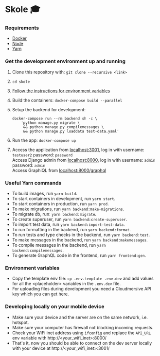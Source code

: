 # Skole :mortar_board:

### Requirements

- [Docker](https://www.docker.com/)
- [Node](https://nodejs.org/en/)
- [Yarn](https://yarnpkg.com/lang/en/)

### Get the development environment up and running

1. Clone this repository with: `git clone --recursive <link>`

2. `cd skole`

3. [Follow the instructions for environment variables](#environment-variables)

4. Build the containers: `docker-compose build --parallel`

5. Setup the backend for development:

       docker-compose run --rm backend sh -c \
           'python manage.py migrate \
            && python manage.py compilemessages \
            && python manage.py loaddata test-data.yaml'

6. Run the app: `docker-compose up`

7. Access the application from [localhost:3001](http://localhost:3001), log in with username: `testuser2` password: `password`  
   Access Django admin from [localhost:8000](http://localhost:8000), log in with username: `admin` password: `admin`  
   Access GraphiQL from [localhost:8000/graphql](http://localhost:8000/graphql)

### Useful Yarn commands

- To build images, run `yarn build`.
- To start containers in development, run `yarn start`.
- To start containers in production, run `yarn prod`.
- To make migrations, run `yarn backend:make-migrations`.
- To migrate db, run: `yarn backend:migrate`.
- To create superuser, run `yarn backend:create-superuser`.
- To import test data, run `yarn backend:import-test-data`.
- To run formatting in the backend, run `yarn backend:format`.
- To run tests and type checks in the backend, run `yarn backend:test`.
- To make messages in the backend, run `yarn backend:makemessages`.
- To compile messages in the backend, run `yarn backend:compilemessages`.
- To generate GraphQL code in the frontend, run `yarn frontend:gen`.

### Environment variables

- Copy the template env file: `cp .env.template .env.dev` and add values for all the \<placeholder\> variables in the `.env.dev` file. 
- For uploading files during development you need a Cloudmersive API key which you can get [here](https://www.cloudmersive.com/).

### Developing locally on your mobile device

- Make sure your device and the server are on the same network, i.e. hotspot.
- Make sure your computer has firewall not blocking incoming requests.
- Check your WiFi inet address using `ifconfig` and replace the `API_URL` env variable with http://<your_wifi_inet>:8000/
- That's it, now you should be able to connect on the dev server locally with your device at http://<your_wifi_inet>:3001/
